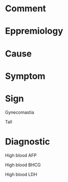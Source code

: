 # Comment

# Eppremiology

# Cause

# Symptom

# Sign

Gynecomastia

Tall

# Diagnostic

High blood AFP

High blood BHCG

High blood LDH
